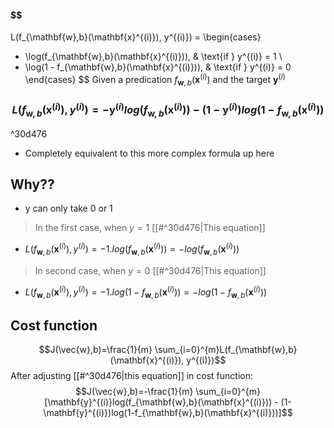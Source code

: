 #### $$
L(f_{\mathbf{w},b}(\mathbf{x}^{(i)}), y^{(i)}) =
\begin{cases}
- \log(f_{\mathbf{w},b}(\mathbf{x}^{(i)})), & \text{if } y^{(i)} = 1 \\
- \log(1 - f_{\mathbf{w},b}(\mathbf{x}^{(i)})), & \text{if } y^{(i)} = 0
\end{cases}
$$
Given a predication  $f_{\mathbf{w},b}(\mathbf{x}^{(i)})$ and the target $\mathbf{y}^{(i)}$ 
### $$L(f_{\mathbf{w},b}(\mathbf{x}^{(i)}), y^{(i)}) = -\mathbf{y}^{(i)}log(f_{\mathbf{w},b}(\mathbf{x}^{(i)})) - (1-\mathbf{y}^{(i)})log(1-f_{\mathbf{w},b}(\mathbf{x}^{(i)}))$$

^30d476

- Completely equivalent to this more complex formula up here

## Why?? 
- y can only take 0 or 1
> In the first case, when $y=1$ [[#^30d476|This equation]]
- $L(f_{\mathbf{w},b}(\mathbf{x}^{(i)}), y^{(i)}) = -1.log(f_{\mathbf{w},b}(\mathbf{x}^{(i)}))=-log(f_{\mathbf{w},b}(\mathbf{x}^{(i)}))$ 
> In second case, when $y=0$  [[#^30d476|This equation]] 
-  $L(f_{\mathbf{w},b}(\mathbf{x}^{(i)}), y^{(i)}) = -1.log(1-f_{\mathbf{w},b}(\mathbf{x}^{(i)}))=-log(1-f_{\mathbf{w},b}(\mathbf{x}^{(i)}))$ 

## Cost function 
$$J(\vec{w},b)=\frac{1}{m} \sum_{i=0}^{m}L(f_{\mathbf{w},b}(\mathbf{x}^{(i)}), y^{(i)})$$
After adjusting [[#^30d476|this equation]] in cost function:
$$J(\vec{w},b)=-\frac{1}{m} \sum_{i=0}^{m}[\mathbf{y}^{(i)}log(f_{\mathbf{w},b}(\mathbf{x}^{(i)})) - (1-\mathbf{y}^{(i)})log(1-f_{\mathbf{w},b}(\mathbf{x}^{(i)}))]$$
